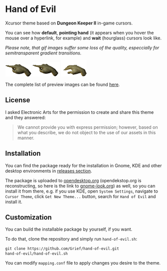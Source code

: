 # Hand of Evil
Xcursor theme based on **Dungeon Keeper II** in-game cursors.

You can see how **default**, **pointing hand** (it appears when you hover the mouse over a hyperlink, for example) and **wait** (hourglass) cursors look like. 

*Please note, that gif images suffer some loss of the quality, especcially for semitransparent gradient transitions.*

![left_ptr](previews/left_ptr.gif) ![pointing_hand](previews/pointing_hand.gif) ![wait](previews/wait.gif)

The complete list of preview images can be found [here](previews.md).

## License

I asked Electronic Arts for the permission to create and share this theme and they answered:
>We cannot provide you with express permission; however, based on what you describe, we do not object to the use of our assets in this manner.

## Installation

You can find the package ready for the installation in Gnome, KDE and other desktop environments in [releases section](https://github.com/Grief/hand-of-evil/releases).

The package is uploaded to [opendesktop.org](http://opendesktop.org/content/show.php/Hand+of+Evil?content=175746) (opendekstop.org is reconstructing, so here is the link to [gnome-look.org](https://www.gnome-look.org/p/999427/)) as well, so you can install it from there, e.g. if you use KDE, open `System Settings`, navigate to `Cursor Theme`, click `Get New Theme...` button, search for `Hand of Evil` and install it.

## Customization

You can build the installable package by yourself, if you want.

To do that, clone the repository and simply run `hand-of-evil.sh`:

    git clone https://github.com/Grief/hand-of-evil.git
    hand-of-evil/hand-of-evil.sh

You can modify `mapping.conf` file to apply changes you desire to the theme.
